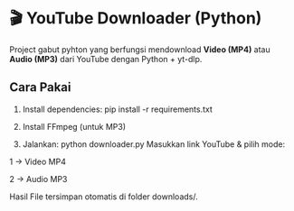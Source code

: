 # 🎬 YouTube Downloader (Python)

Project gabut pyhton yang berfungsi mendownload **Video (MP4)** atau **Audio (MP3)** dari YouTube dengan Python + yt-dlp.

## Cara Pakai
1. Install dependencies:
pip install -r requirements.txt
2. Install FFmpeg (untuk MP3)

3. Jalankan:
python downloader.py
Masukkan link YouTube & pilih mode:

1 → Video MP4

2 → Audio MP3

Hasil
File tersimpan otomatis di folder downloads/.
